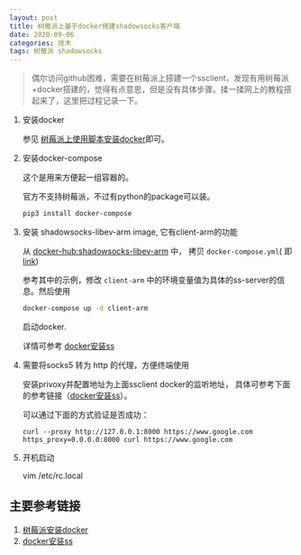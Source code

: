 ```yaml
---
layout: post
title: 树莓派上基于docker搭建shadowsocks客户端
date: 2020-09-06
categories: 技术
tags: 树莓派 shadowsocks
---
```

> 偶尔访问github困难，需要在树莓派上搭建一个ssclient，发现有用树莓派+docker搭建的，觉得有点意思，但是没有具体步骤。揉一揉网上的教程搭起来了，这里把过程记录一下。

1. 安装docker

    参见 [树莓派上使用脚本安装docker](https://yeasy.gitbook.io/docker_practice/install/raspberry-pi#shi-yong-jiao-ben-zi-dong-an-zhuang)即可。

2. 安装docker-compose

    这个是用来方便起一组容器的。

	官方不支持树莓派，不过有python的package可以装。

    ```bash
	pip3 install docker-compose
    ```

3. 安装 shadowsocks-libev-arm image, 它有client-arm的功能
	
    从 [docker-hub:shadowsocks-libev-arm](https://hub.docker.com/r/easypi/shadowsocks-libev-arm) 中，
    拷贝 `docker-compose.yml`(
    即[link](https://github.com/EasyPi/docker-shadowsocks-libev/raw/master/docker-compose.yml))
	
    参考其中的示例，修改 `client-arm` 中的环境变量值为具体的ss-server的信息。然后使用

    ```bash
    docker-compose up -d client-arm
    ```

    启动docker.

    详情可参考 [docker安装ss](http://tiven.wang/articles/setup-shadowsocks-proxy-using-docker/)

4. 需要将socks5 转为 http 的代理，方便终端使用

	安装privoxy并配置地址为上面ssclient docker的监听地址，
    具体可参考下面的参考链接（[docker安装ss](http://tiven.wang/articles/setup-shadowsocks-proxy-using-docker/)）。

    可以通过下面的方式验证是否成功：

    ```
	curl --proxy http://127.0.0.1:8000 https://www.google.com
	https_proxy=0.0.0.0:8000 curl https://www.google.com
    ```

5. 开机启动

	vim /etc/rc.local

## 主要参考链接
1. [树莓派安装docker](https://yeasy.gitbook.io/docker_practice/install/raspberry-pi#shi-yong-jiao-ben-zi-dong-an-zhuang)
2. [docker安装ss](http://tiven.wang/articles/setup-shadowsocks-proxy-using-docker/)
